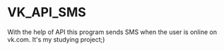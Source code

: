 # VK_API_SMS
With the help of API this program sends SMS when the user is online on vk.com. It's my studying project;)
